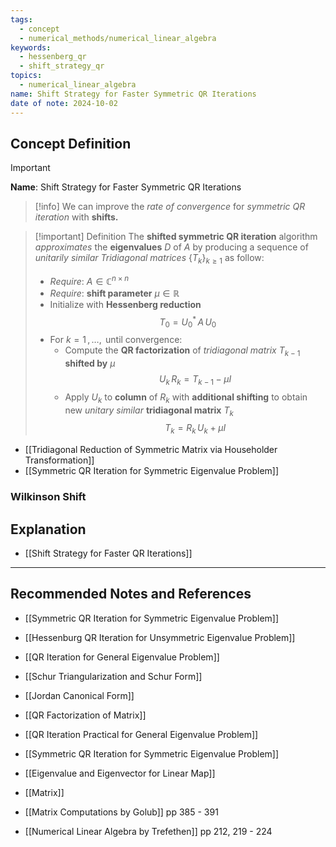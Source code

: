 ```yaml
---
tags:
  - concept
  - numerical_methods/numerical_linear_algebra
keywords:
  - hessenberg_qr
  - shift_strategy_qr
topics:
  - numerical_linear_algebra
name: Shift Strategy for Faster Symmetric QR Iterations
date of note: 2024-10-02
---
```


## Concept Definition

>[!important]
>**Name**: Shift Strategy for Faster Symmetric QR Iterations


>[!info]
>We can improve the *rate of convergence* for *symmetric QR iteration* with **shifts.** 

>[!important] Definition
>The **shifted symmetric QR iteration** algorithm *approximates* the **eigenvalues** $D$ of $A$ by producing a sequence of *unitarily similar Tridiagonal matrices* $\{T_{k}\}_{k\ge 1}$ as follow:
>- *Require*: $A\in \mathbb{C}^{n\times n}$
>- *Require*: **shift parameter** $\mu\in \mathbb{R}$
>- Initialize with **Hessenberg reduction** $$T_{0} = U_{0}^{*}\,A\,U_{0}$$
>- For $k=1\,{,}\ldots{,}\,$ until convergence:
>	- Compute the **QR factorization** of *tridiagonal matrix* $T_{k-1}$ **shifted by** $\mu$  $$U_{k}\,R_{k} = T_{k-1} -\mu I$$
>	- Apply $U_{k}$ to **column** of $R_{k}$ with **additional shifting** to obtain new *unitary similar* **tridiagonal matrix** $T_{k}$ $$T_{k} = R_{k}\,U_{k} + \mu I$$

- [[Tridiagonal Reduction of Symmetric Matrix via Householder Transformation]]
- [[Symmetric QR Iteration for Symmetric Eigenvalue Problem]]

### Wilkinson Shift






## Explanation


- [[Shift Strategy for Faster QR Iterations]]


-----------
##  Recommended Notes and References




- [[Symmetric QR Iteration for Symmetric Eigenvalue Problem]]
- [[Hessenburg QR Iteration for Unsymmetric Eigenvalue Problem]]
- [[QR Iteration for General Eigenvalue Problem]]
- [[Schur Triangularization and Schur Form]]
- [[Jordan Canonical Form]]
- [[QR Factorization of Matrix]]

- [[QR Iteration Practical for General Eigenvalue Problem]]
- [[Symmetric QR Iteration for Symmetric Eigenvalue Problem]]

- [[Eigenvalue and Eigenvector for Linear Map]]
- [[Matrix]]


- [[Matrix Computations by Golub]] pp 385 - 391
- [[Numerical Linear Algebra by Trefethen]] pp 212, 219 - 224